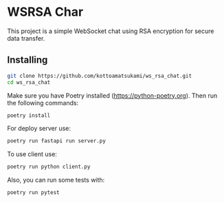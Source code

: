 # WSRSA Char
This project is a simple WebSocket chat using RSA encryption for secure data transfer.

## Installing
```bash
git clone https://github.com/kottoamatsukami/ws_rsa_chat.git
cd ws_rsa_chat
```
Make sure you have Poetry installed (https://python-poetry.org). Then run the following commands:
```bash
poetry install
```
For deploy server use:
```bash
poetry run fastapi run server.py
```
To use client use:
```bash
poetry run python client.py
```

Also, you can run some tests with:
```bash
poetry run pytest
```
